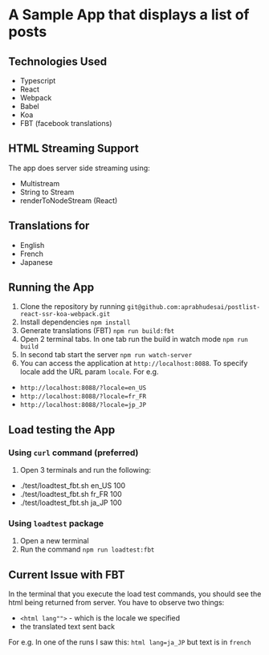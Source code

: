 # A Sample App that displays a list of posts
## Technologies Used
- Typescript
- React
- Webpack
- Babel
- Koa
- FBT (facebook translations)

## HTML Streaming Support
The app does server side streaming using:
- Multistream
- String to Stream
- renderToNodeStream (React)

## Translations for
- English
- French
- Japanese

## Running the App
1. Clone the repository by running
```git@github.com:aprabhudesai/postlist-react-ssr-koa-webpack.git```
2. Install dependencies ```npm install```
3. Generate translations (FBT) ```npm run build:fbt```
4. Open 2 terminal tabs. In one tab run the build in watch mode ```npm run build```
5. In second tab start the server ```npm run watch-server```
6. You can access the application at ```http://localhost:8088```. To specify locale add the URL param ```locale```. For e.g.
- ```http://localhost:8088/?locale=en_US```
- ```http://localhost:8088/?locale=fr_FR```
- ```http://localhost:8088/?locale=jp_JP```

## Load testing the App
### Using `curl` command (preferred)
1. Open 3 terminals and run the following:
- ./test/loadtest_fbt.sh en_US 100
- ./test/loadtest_fbt.sh fr_FR 100
- ./test/loadtest_fbt.sh ja_JP 100

### Using ```loadtest``` package
1. Open a new terminal
2. Run the command ```npm run loadtest:fbt```

## Current Issue with FBT
In the terminal that you execute the load test commands, you should see the html being returned from server. You have to observe two things:
- ```<html lang"">``` - which is the locale we specified
- the translated text sent back

For e.g. In one of the runs I saw this:
```html lang=ja_JP``` but text is in ```french```
